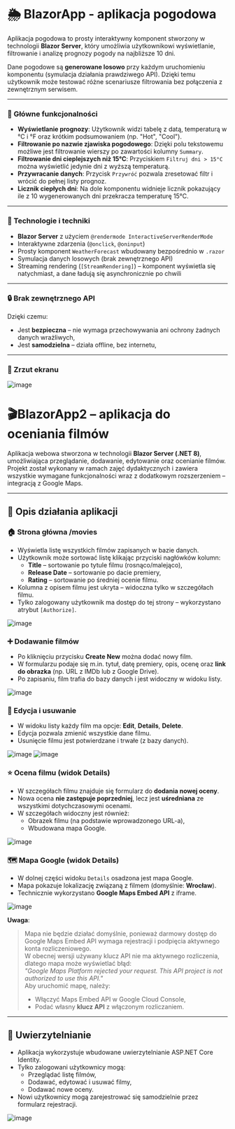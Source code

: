 # 🌦️ BlazorApp - aplikacja pogodowa

Aplikacja pogodowa to prosty interaktywny komponent stworzony w technologii **Blazor Server**, który umożliwia użytkownikowi wyświetlanie, filtrowanie i analizę prognozy pogody na najbliższe 10 dni.

Dane pogodowe są **generowane losowo** przy każdym uruchomieniu komponentu (symulacja działania prawdziwego API). Dzięki temu użytkownik może testować różne scenariusze filtrowania bez połączenia z zewnętrznym serwisem.

---

### 🔧 Główne funkcjonalności

* **Wyświetlanie prognozy**: Użytkownik widzi tabelę z datą, temperaturą w °C i °F oraz krótkim podsumowaniem (np. "Hot", "Cool").
* **Filtrowanie po nazwie zjawiska pogodowego**: Dzięki polu tekstowemu możliwe jest filtrowanie wierszy po zawartości kolumny `Summary`.
* **Filtrowanie dni cieplejszych niż 15°C**: Przyciskiem `Filtruj dni > 15°C` można wyświetlić jedynie dni z wyższą temperaturą.
* **Przywracanie danych**: Przycisk `Przywróć` pozwala zresetować filtr i wrócić do pełnej listy prognoz.
* **Licznik ciepłych dni**: Na dole komponentu widnieje licznik pokazujący ile z 10 wygenerowanych dni przekracza temperaturę 15°C.

---

### 🧪 Technologie i techniki

* **Blazor Server** z użyciem `@rendermode InteractiveServerRenderMode`
* Interaktywne zdarzenia (`@onclick`, `@oninput`)
* Prosty komponent `WeatherForecast` wbudowany bezpośrednio w `.razor`
* Symulacja danych losowych (brak zewnętrznego API)
* Streaming rendering (`[StreamRendering]`) – komponent wyświetla się natychmiast, a dane ładują się asynchronicznie po chwili

---

### 🔒 Brak zewnętrznego API

Dzięki czemu:

* Jest **bezpieczna** – nie wymaga przechowywania ani ochrony żadnych danych wrażliwych,
* Jest **samodzielna** – działa offline, bez internetu,

---

### 📸 Zrzut ekranu

![image](https://github.com/user-attachments/assets/7a877d53-5f01-4c9d-9ea0-c7c477fece2c)


# 🎬BlazorApp2 – aplikacja do oceniania filmów

Aplikacja webowa stworzona w technologii **Blazor Server (.NET 8)**, umożliwiająca przeglądanie, dodawanie, edytowanie oraz ocenianie filmów. Projekt został wykonany w ramach zajęć dydaktycznych i zawiera wszystkie wymagane funkcjonalności wraz z dodatkowym rozszerzeniem – integracją z Google Maps.

---

## 📌 Opis działania aplikacji

### 🏠 Strona główna /movies

- Wyświetla listę wszystkich filmów zapisanych w bazie danych.
- Użytkownik może sortować listę klikając przyciski nagłówków kolumn:
  - **Title** – sortowanie po tytule filmu (rosnąco/malejąco),
  - **Release Date** – sortowanie po dacie premiery,
  - **Rating** – sortowanie po średniej ocenie filmu.
- Kolumna z opisem filmu jest ukryta – widoczna tylko w szczegółach filmu.
- Tylko zalogowany użytkownik ma dostęp do tej strony – wykorzystano atrybut `[Authorize]`.

![image](https://github.com/user-attachments/assets/9a320bd5-3b56-439f-8608-66919a15dfca)

### ➕ Dodawanie filmów

- Po kliknięciu przycisku **Create New** można dodać nowy film.
- W formularzu podaje się m.in. tytuł, datę premiery, opis, ocenę oraz **link do obrazka** (np. URL z IMDb lub z Google Drive).
- Po zapisaniu, film trafia do bazy danych i jest widoczny w widoku listy.

![image](https://github.com/user-attachments/assets/2394dc5f-582a-49b1-bf27-3f84aed489d4)

### 📝 Edycja i usuwanie

- W widoku listy każdy film ma opcje: **Edit**, **Details**, **Delete**.
- Edycja pozwala zmienić wszystkie dane filmu.
- Usunięcie filmu jest potwierdzane i trwałe (z bazy danych).

![image](https://github.com/user-attachments/assets/6ff0aeca-0bda-43ce-a5e2-815bdf711b98) ![image](https://github.com/user-attachments/assets/d4c19bd4-47f1-475f-8d9f-14fb88f7878c)

### ⭐ Ocena filmu (widok Details)

- W szczegółach filmu znajduje się formularz do **dodania nowej oceny**.
- Nowa ocena **nie zastępuje poprzedniej**, lecz jest **uśredniana** ze wszystkimi dotychczasowymi ocenami.
- W szczegółach widoczny jest również:
  - Obrazek filmu (na podstawie wprowadzonego URL-a),
  - Wbudowana mapa Google.

![image](https://github.com/user-attachments/assets/044ca771-2c8c-49d5-99b0-642925f8459e)


### 🗺️ Mapa Google (widok Details)

- W dolnej części widoku `Details` osadzona jest mapa Google.
- Mapa pokazuje lokalizację związaną z filmem (domyślnie: **Wrocław**).
- Technicznie wykorzystano **Google Maps Embed API** z iframe.

![image](https://github.com/user-attachments/assets/93371705-320a-4331-82d8-c6dd9ede71bb)


**Uwaga**:  
> Mapa nie będzie działać domyślnie, ponieważ darmowy dostęp do Google Maps Embed API wymaga rejestracji i podpięcia aktywnego konta rozliczeniowego.  
> W obecnej wersji używany klucz API nie ma aktywnego rozliczenia, dlatego mapa może wyświetlać błąd:  
> _"Google Maps Platform rejected your request. This API project is not authorized to use this API."_  
> Aby uruchomić mapę, należy:
> - Włączyć Maps Embed API w Google Cloud Console,
> - Podać własny **klucz API** z włączonym rozliczaniem.

---

## 🔐 Uwierzytelnianie

- Aplikacja wykorzystuje wbudowane uwierzytelnianie ASP.NET Core Identity.
- Tylko zalogowani użytkownicy mogą:
  - Przeglądać listę filmów,
  - Dodawać, edytować i usuwać filmy,
  - Dodawać nowe oceny.
- Nowi użytkownicy mogą zarejestrować się samodzielnie przez formularz rejestracji.

![image](https://github.com/user-attachments/assets/fd6eb429-2565-490b-8bb8-6253b24c4e59)

